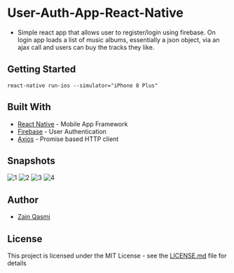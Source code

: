# User-Auth-App-React-Native

* Simple react app that allows user to register/login using firebase. On login app loads a list of music albums, essentially a json object, via an ajax call and users can buy the tracks they like.

## Getting Started

```react-native run-ios --simulator="iPhone 8 Plus"```


## Built With

* [React Native](https://facebook.github.io/react-native/) - Mobile App Framework
* [Firebase](https://firebase.google.com/) - User Authentication
* [Axios](https://firebase.google.com/) - Promise based HTTP client

## Snapshots

![1](/snapshots/screenshot0.png)
![2](/snapshots/screenshot1.png)
![3](/snapshots/screenshot2.png)
![4](/snapshots/screenshot3.png)

## Author

* [Zain Qasmi](https://github.com/ZainQasmi)

## License

This project is licensed under the MIT License - see the [LICENSE.md](LICENSE.md) file for details
